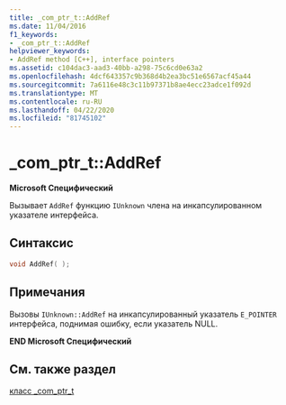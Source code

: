 ```yaml
---
title: _com_ptr_t::AddRef
ms.date: 11/04/2016
f1_keywords:
- _com_ptr_t::AddRef
helpviewer_keywords:
- AddRef method [C++], interface pointers
ms.assetid: c104dac3-aad3-40bb-a298-75c6cd0e63a2
ms.openlocfilehash: 4dcf643357c9b368d4b2ea3bc51e6567acf45a44
ms.sourcegitcommit: 7a6116e48c3c11b97371b8ae4ecc23adce1f092d
ms.translationtype: MT
ms.contentlocale: ru-RU
ms.lasthandoff: 04/22/2020
ms.locfileid: "81745102"
---
```

# <a name="_com_ptr_taddref"></a>_com_ptr_t::AddRef

**Microsoft Специфический**

Вызывает `AddRef` функцию `IUnknown` члена на инкапсулированном указателе интерфейса.

## <a name="syntax"></a>Синтаксис

```cpp
void AddRef( );
```

## <a name="remarks"></a>Примечания

Вызовы `IUnknown::AddRef` на инкапсулированный указатель `E_POINTER` интерфейса, поднимая ошибку, если указатель NULL.

**END Microsoft Специфический**

## <a name="see-also"></a>См. также раздел

[класс _com_ptr_t](../cpp/com-ptr-t-class.md)
